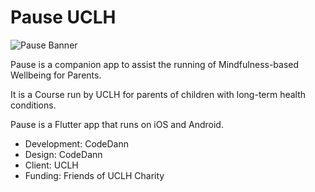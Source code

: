 # Pause UCLH
![Pause Banner](https://github.com/CodeDann/pause_app/blob/872d68ced25bd1fba24c8761bfad44bfb055b66a/assets/images/pause_banner.png)

Pause is a companion app to assist the running of Mindfulness-based Wellbeing for Parents.

It is a Course run by UCLH for parents of children with long-term health conditions.

Pause is a Flutter app that runs on iOS and Android.

- Development: CodeDann
- Design: CodeDann
- Client: UCLH
- Funding: Friends of UCLH Charity
